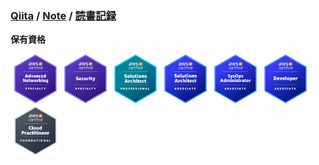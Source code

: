 ### [Qiita](https://qiita.com/tippy) / [Note](https://note.com/tippy3) / [読書記録](https://booklog.jp/users/tippy3)

**保有資格**

<a href="https://www.credly.com/users/tippy"><img src="./images/aws-ans.png" width="80px"><img src="./images/aws-scs.png" width="80px"><img src="./images/aws-sap.png" width="80px"><img src="./images/aws-saa.png" width="80px"><img src="./images/aws-soa.png" width="80px"><img src="./images/aws-dva.png" width="80px"><img src="./images/aws-clf.png" width="80px"></a>
